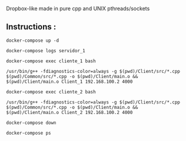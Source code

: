 Dropbox-like  made in pure cpp and UNIX pthreads/sockets

## Instructions :
```docker-compose up -d``` 

```docker-compose logs servidor_1``` 

```docker-compose exec cliente_1 bash``` 

``` /usr/bin/g++ -fdiagnostics-color=always -g $(pwd)/Client/src/*.cpp $(pwd)/Common/src/*.cpp -o $(pwd)/Client/main.o && $(pwd)/Client/main.o Client_1 192.168.100.2 4000 ``` 

```docker-compose exec cliente_2 bash``` 

```/usr/bin/g++ -fdiagnostics-color=always -g $(pwd)/Client/src/*.cpp $(pwd)/Common/src/*.cpp -o $(pwd)/Client/main.o && $(pwd)/Client/main.o Client_2 192.168.100.2 4000``` 

```docker-compose down```

```docker-compose ps``` 
